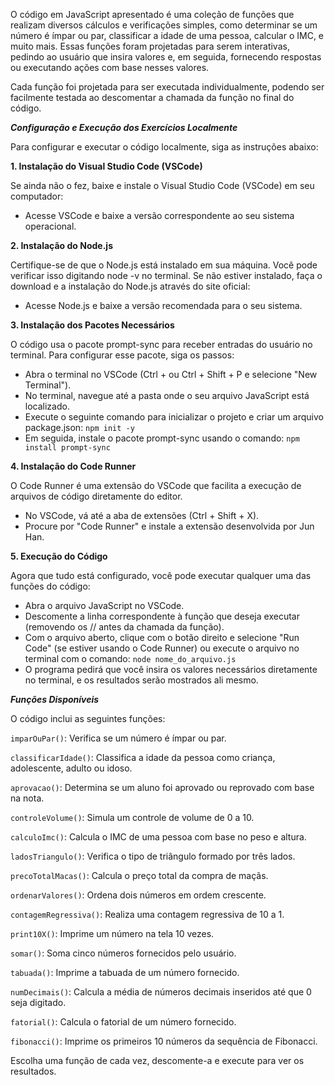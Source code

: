 O código em JavaScript apresentado é uma coleção de funções que realizam diversos cálculos e verificações simples, como determinar se um número é ímpar ou par, classificar a idade de uma pessoa, calcular o IMC, e muito mais. Essas funções foram projetadas para serem interativas, pedindo ao usuário que insira valores e, em seguida, fornecendo respostas ou executando ações com base nesses valores.

Cada função foi projetada para ser executada individualmente, podendo ser facilmente testada ao descomentar a chamada da função no final do código.

***Configuração e Execução dos Exercícios Localmente***

Para configurar e executar o código localmente, siga as instruções abaixo:

**1. Instalação do Visual Studio Code (VSCode)**

Se ainda não o fez, baixe e instale o Visual Studio Code (VSCode) em seu computador:
+ Acesse VSCode e baixe a versão correspondente ao seu sistema operacional.

**2. Instalação do Node.js**

Certifique-se de que o Node.js está instalado em sua máquina. Você pode verificar isso digitando node -v no terminal. Se não estiver instalado, faça o download e a instalação do Node.js através do site oficial:
+ Acesse Node.js e baixe a versão recomendada para o seu sistema.
  
**3. Instalação dos Pacotes Necessários**

O código usa o pacote prompt-sync para receber entradas do usuário no terminal. Para configurar esse pacote, siga os passos:
+ Abra o terminal no VSCode (Ctrl + ou Ctrl + Shift + P e selecione "New Terminal").
+ No terminal, navegue até a pasta onde o seu arquivo JavaScript está localizado.
+ Execute o seguinte comando para inicializar o projeto e criar um arquivo package.json: `npm init -y`
+ Em seguida, instale o pacote prompt-sync usando o comando: `npm install prompt-sync`

**4. Instalação do Code Runner**

O Code Runner é uma extensão do VSCode que facilita a execução de arquivos de código diretamente do editor.
+ No VSCode, vá até a aba de extensões (Ctrl + Shift + X).
+ Procure por "Code Runner" e instale a extensão desenvolvida por Jun Han.

**5. Execução do Código**

Agora que tudo está configurado, você pode executar qualquer uma das funções do código:
+ Abra o arquivo JavaScript no VSCode.
+ Descomente a linha correspondente à função que deseja executar (removendo os // antes da chamada da função).
+ Com o arquivo aberto, clique com o botão direito e selecione "Run Code" (se estiver usando o Code Runner) ou execute o arquivo no terminal com o comando: `node nome_do_arquivo.js`
+ O programa pedirá que você insira os valores necessários diretamente no terminal, e os resultados serão mostrados ali mesmo.

***Funções Disponíveis***

O código inclui as seguintes funções:

`imparOuPar()`: Verifica se um número é ímpar ou par.

`classificarIdade()`: Classifica a idade da pessoa como criança, adolescente, adulto ou idoso.

`aprovacao()`: Determina se um aluno foi aprovado ou reprovado com base na nota.

`controleVolume()`: Simula um controle de volume de 0 a 10.

`calculoImc()`: Calcula o IMC de uma pessoa com base no peso e altura.

`ladosTriangulo()`: Verifica o tipo de triângulo formado por três lados.

`precoTotalMacas()`: Calcula o preço total da compra de maçãs.

`ordenarValores()`: Ordena dois números em ordem crescente.

`contagemRegressiva()`: Realiza uma contagem regressiva de 10 a 1.

`print10X()`: Imprime um número na tela 10 vezes.

`somar()`: Soma cinco números fornecidos pelo usuário.

`tabuada()`: Imprime a tabuada de um número fornecido.

`numDecimais()`: Calcula a média de números decimais inseridos até que 0 seja digitado.

`fatorial()`: Calcula o fatorial de um número fornecido.

`fibonacci()`: Imprime os primeiros 10 números da sequência de Fibonacci.

Escolha uma função de cada vez, descomente-a e execute para ver os resultados.
